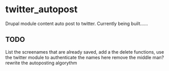 # twitter_autopost
Drupal module content auto post to twitter. Currently being built......

## TODO
List the screenames that are already saved,
add a the delete functions,
use the twitter module to authenticate the names here remove the middle man?
rewrite the autoposting algorythm 
